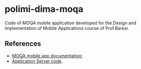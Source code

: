 # polimi-dima-moqa
Code of _MOQA_ mobile application  developed for the Design and Implementation of
Mobile Applications course of Prof.Baresi.

## References
* [MOQA mobile app documentation](https://github.com/MathyasGiudici/polimi-dima-moqa-documentation);
* [Application Server code](https://github.com/MathyasGiudici/polimi-dima-utils).
